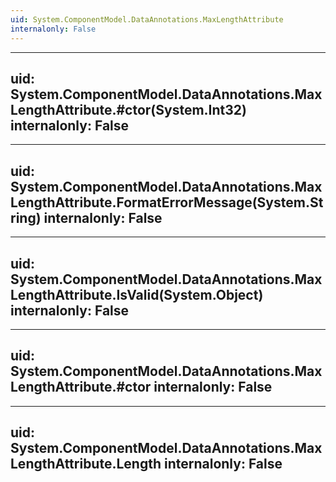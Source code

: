 ```yaml
---
uid: System.ComponentModel.DataAnnotations.MaxLengthAttribute
internalonly: False
---
```


---
uid: System.ComponentModel.DataAnnotations.MaxLengthAttribute.#ctor(System.Int32)
internalonly: False
---

---
uid: System.ComponentModel.DataAnnotations.MaxLengthAttribute.FormatErrorMessage(System.String)
internalonly: False
---

---
uid: System.ComponentModel.DataAnnotations.MaxLengthAttribute.IsValid(System.Object)
internalonly: False
---

---
uid: System.ComponentModel.DataAnnotations.MaxLengthAttribute.#ctor
internalonly: False
---

---
uid: System.ComponentModel.DataAnnotations.MaxLengthAttribute.Length
internalonly: False
---
